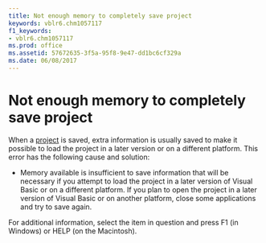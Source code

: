 ```yaml
---
title: Not enough memory to completely save project
keywords: vblr6.chm1057117
f1_keywords:
- vblr6.chm1057117
ms.prod: office
ms.assetid: 57672635-3f5a-95f8-9e47-dd1bc6cf329a
ms.date: 06/08/2017
---
```



# Not enough memory to completely save project

When a [project](vbe-glossary.md) is saved, extra information is usually saved to make it possible to load the project in a later version or on a different platform. This error has the following cause and solution:



- Memory available is insufficient to save information that will be necessary if you attempt to load the project in a later version of Visual Basic or on a different platform. If you plan to open the project in a later version of Visual Basic or on another platform, close some applications and try to save again.
    

For additional information, select the item in question and press F1 (in Windows) or HELP (on the Macintosh).

